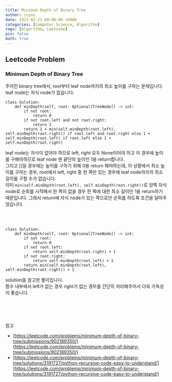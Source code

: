 ```yaml
---
title: Minimum Depth of Binary Tree
author: icyou
date: 2023-02-21 00:00:00 +0900
categories: [Computer Science, Algorithm]
tags: [Algorithm, Leetcode]
pin: false
math: true
---
```


## Leetcode Problem

### Minimum Depth of Binary Tree
주어진 binary tree에서, root부터 leaf node까지의 최소 높이를 구하는 문제입니다.  
leaf node는 자식 node가 없습니다.  

```
class Solution:
    def minDepth(self, root: Optional[TreeNode]) -> int:
        if not root:
            return 0
        if not root.left and not root.right:
            return 1
        return 1 + min(self.minDepth(root.left), self.minDepth(root.right)) if root.left and root.right else 1 + self.minDepth(root.left) if root.left else 1 + self.minDepth(root.right)
```
leaf node는 자식이 없어야 하므로 left, right 모두 None이어야 하고 이 경우에 높이를 구해야하므로 leaf node 맨 끝단의 높이인 1을 return합니다.  
그리고 []일 경우에는 높이를 구하기 위해 0을 return 해야하는데, 이 상황에서 최소 높이를 구하는 경우, root에서 left, right 중 한 쪽만 있는 경우에 leaf node까지의 최소 길이를 구할 수가 없습니다.  
이미 `min(self.minDepth(root.left), self.minDepth(root.right))`로 양쪽 자식 node로 순회를 시작해서 한 쪽이 없을 경우 한 쪽에 대한 최소 길이인 1을 return하기 때문입니다.
그래서 return에 자식 node가 있는 쪽으로만 순회를 하도록 조건을 달아주었습니다.  

<br/><br/>
```
class Solution:
    def minDepth(self, root: Optional[TreeNode]) -> int:
        if not root:
            return 0
        if not root.left:
            return self.minDepth(root.right) + 1
        if not root.right:
            return self.minDepth(root.left) + 1
        return min(self.minDepth(root.left), self.minDepth(root.right)) + 1
```
solution을 참고한 풀이입니다.  
함수 내부에서 left가 없는 경우 right가 없는 경우를 간단히 처리해주어서 더욱 가독성이 좋습니다.  

<br/><br/><br/><br/>
참고 
- [https://leetcode.com/problems/minimum-depth-of-binary-tree/submissions/902189350/](https://leetcode.com/problems/minimum-depth-of-binary-tree/submissions/902189350/)
- [https://leetcode.com/problems/minimum-depth-of-binary-tree/solutions/3191727/python-recursive-code-easy-to-understand/](https://leetcode.com/problems/minimum-depth-of-binary-tree/solutions/3191727/python-recursive-code-easy-to-understand/)